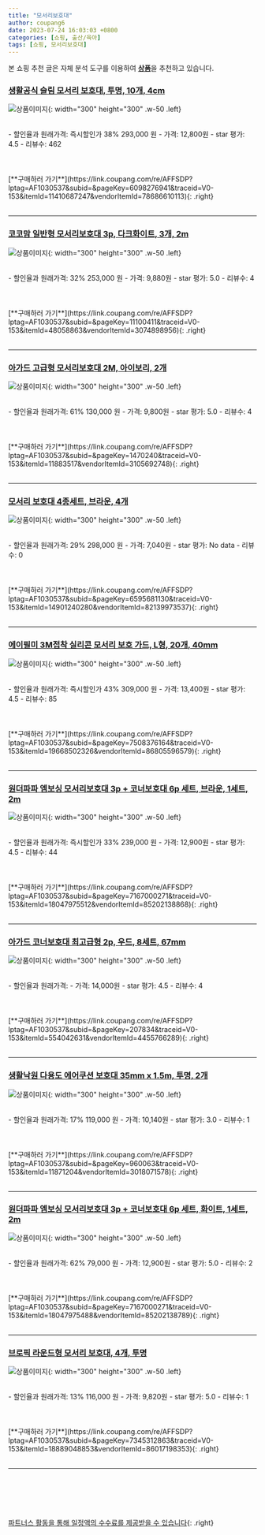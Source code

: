 ```yaml
---
title: "모서리보호대"
author: coupang6
date: 2023-07-24 16:03:03 +0800
categories: [쇼핑, 출산/육아]
tags: [쇼핑, 모서리보호대]
---
```


본 쇼핑 추천 글은 자체 분석 도구를 이용하여 [**상품**](https://link.coupang.com/a/bao1ui)을 추천하고 있습니다.

### [생활공식 슬림 모서리 보호대, 투명, 10개, 4cm](https://link.coupang.com/re/AFFSDP?lptag=AF1030537&subid=&pageKey=6098276941&traceid=V0-153&itemId=11410687247&vendorItemId=78686610113)

![상품이미지](https://thumbnail9.coupangcdn.com/thumbnails/remote/230x230ex/image/retail/images/4340083866912107-03fc117c-e37b-4c91-839c-09e97ea9f437.jpg){: width="300" height="300" .w-50 .left}


<br>
- 할인율과 원래가격: 즉시할인가 38%  293,000   원
- 가격: 12,800원
- star 평가: 4.5
- 리뷰수: 462
<br>
<br>
<br>
<br>
[**구매하러 가기**](https://link.coupang.com/re/AFFSDP?lptag=AF1030537&subid=&pageKey=6098276941&traceid=V0-153&itemId=11410687247&vendorItemId=78686610113){: .right}
<br>
<br>

---

### [코코맘 일반형 모서리보호대 3p, 다크화이트, 3개, 2m](https://link.coupang.com/re/AFFSDP?lptag=AF1030537&subid=&pageKey=11100411&traceid=V0-153&itemId=48058863&vendorItemId=3074898956)

![상품이미지](https://thumbnail9.coupangcdn.com/thumbnails/remote/230x230ex/image/retail/images/2975367727568268-f4491d74-b976-4bbf-ae1e-ab3c55d86a69.jpg){: width="300" height="300" .w-50 .left}


<br>
- 할인율과 원래가격: 32%  253,000   원
- 가격: 9,880원
- star 평가: 5.0
- 리뷰수: 4
<br>
<br>
<br>
<br>
[**구매하러 가기**](https://link.coupang.com/re/AFFSDP?lptag=AF1030537&subid=&pageKey=11100411&traceid=V0-153&itemId=48058863&vendorItemId=3074898956){: .right}
<br>
<br>

---

### [아가드 고급형 모서리보호대 2M, 아이보리, 2개](https://link.coupang.com/re/AFFSDP?lptag=AF1030537&subid=&pageKey=1470240&traceid=V0-153&itemId=11883517&vendorItemId=3105692748)

![상품이미지](https://thumbnail9.coupangcdn.com/thumbnails/remote/230x230ex/image/product/image/vendoritem/2018/11/22/3105692748/7d2751ee-0187-4959-9747-ab0774c07d8b.jpg){: width="300" height="300" .w-50 .left}


<br>
- 할인율과 원래가격: 61%  130,000   원
- 가격: 9,800원
- star 평가: 5.0
- 리뷰수: 4
<br>
<br>
<br>
<br>
[**구매하러 가기**](https://link.coupang.com/re/AFFSDP?lptag=AF1030537&subid=&pageKey=1470240&traceid=V0-153&itemId=11883517&vendorItemId=3105692748){: .right}
<br>
<br>

---

### [모서리 보호대 4종세트, 브라운, 4개](https://link.coupang.com/re/AFFSDP?lptag=AF1030537&subid=&pageKey=6595681130&traceid=V0-153&itemId=14901240280&vendorItemId=82139973537)

![상품이미지](https://thumbnail9.coupangcdn.com/thumbnails/remote/230x230ex/image/vendor_inventory/503b/62a4c86f15e49320470f693cd3399b5c2f8b78f31f1a687af9bec5559903.jpg){: width="300" height="300" .w-50 .left}


<br>
- 할인율과 원래가격: 29%  298,000   원
- 가격: 7,040원
- star 평가: No data
- 리뷰수: 0
<br>
<br>
<br>
<br>
[**구매하러 가기**](https://link.coupang.com/re/AFFSDP?lptag=AF1030537&subid=&pageKey=6595681130&traceid=V0-153&itemId=14901240280&vendorItemId=82139973537){: .right}
<br>
<br>

---

### [에이필미 3M접착 실리콘 모서리 보호 가드, L형, 20개, 40mm](https://link.coupang.com/re/AFFSDP?lptag=AF1030537&subid=&pageKey=7508376164&traceid=V0-153&itemId=19668502326&vendorItemId=86805596579)

![상품이미지](https://thumbnail9.coupangcdn.com/thumbnails/remote/230x230ex/image/vendor_inventory/6dd8/48aa94c05805aeb231d723e4dccc88bdb698d8e6cfe81c5506dd541006e8.png){: width="300" height="300" .w-50 .left}


<br>
- 할인율과 원래가격: 즉시할인가 43%  309,000   원
- 가격: 13,400원
- star 평가: 4.5
- 리뷰수: 85
<br>
<br>
<br>
<br>
[**구매하러 가기**](https://link.coupang.com/re/AFFSDP?lptag=AF1030537&subid=&pageKey=7508376164&traceid=V0-153&itemId=19668502326&vendorItemId=86805596579){: .right}
<br>
<br>

---

### [원더파파 엠보싱 모서리보호대 3p + 코너보호대 6p 세트, 브라운, 1세트, 2m](https://link.coupang.com/re/AFFSDP?lptag=AF1030537&subid=&pageKey=7167000271&traceid=V0-153&itemId=18047975512&vendorItemId=85202138868)

![상품이미지](https://thumbnail8.coupangcdn.com/thumbnails/remote/230x230ex/image/rs_quotation_api/3oa8dl1w/0d1ce02c82ff4c82b1b1984b475496fd.jpg){: width="300" height="300" .w-50 .left}


<br>
- 할인율과 원래가격: 즉시할인가 33%  239,000   원
- 가격: 12,900원
- star 평가: 4.5
- 리뷰수: 44
<br>
<br>
<br>
<br>
[**구매하러 가기**](https://link.coupang.com/re/AFFSDP?lptag=AF1030537&subid=&pageKey=7167000271&traceid=V0-153&itemId=18047975512&vendorItemId=85202138868){: .right}
<br>
<br>

---

### [아가드 코너보호대 최고급형 2p, 우드, 8세트, 67mm](https://link.coupang.com/re/AFFSDP?lptag=AF1030537&subid=&pageKey=207834&traceid=V0-153&itemId=554042631&vendorItemId=4455766289)

![상품이미지](https://thumbnail7.coupangcdn.com/thumbnails/remote/230x230ex/image/retail/images/2019/02/27/15/5/e8e99470-8d6f-4db8-bb07-86748750c947.jpg){: width="300" height="300" .w-50 .left}


<br>
- 할인율과 원래가격: 
- 가격: 14,000원
- star 평가: 4.5
- 리뷰수: 4
<br>
<br>
<br>
<br>
[**구매하러 가기**](https://link.coupang.com/re/AFFSDP?lptag=AF1030537&subid=&pageKey=207834&traceid=V0-153&itemId=554042631&vendorItemId=4455766289){: .right}
<br>
<br>

---

### [생활낙원 다용도 에어쿠션 보호대 35mm x 1.5m, 투명, 2개](https://link.coupang.com/re/AFFSDP?lptag=AF1030537&subid=&pageKey=960063&traceid=V0-153&itemId=11871204&vendorItemId=3018071578)

![상품이미지](https://thumbnail8.coupangcdn.com/thumbnails/remote/230x230ex/image/product/image/vendoritem/2016/04/04/3018071578/0c708f3b-cc10-4e3e-af02-7dc0b2ba2236.jpg){: width="300" height="300" .w-50 .left}


<br>
- 할인율과 원래가격: 17%  119,000   원
- 가격: 10,140원
- star 평가: 3.0
- 리뷰수: 1
<br>
<br>
<br>
<br>
[**구매하러 가기**](https://link.coupang.com/re/AFFSDP?lptag=AF1030537&subid=&pageKey=960063&traceid=V0-153&itemId=11871204&vendorItemId=3018071578){: .right}
<br>
<br>

---

### [원더파파 엠보싱 모서리보호대 3p + 코너보호대 6p 세트, 화이트, 1세트, 2m](https://link.coupang.com/re/AFFSDP?lptag=AF1030537&subid=&pageKey=7167000271&traceid=V0-153&itemId=18047975488&vendorItemId=85202138789)

![상품이미지](https://thumbnail8.coupangcdn.com/thumbnails/remote/230x230ex/image/rs_quotation_api/6dbk9dvy/7cf2dcb9500c4c3bbfb203896bfaacf2.jpg){: width="300" height="300" .w-50 .left}


<br>
- 할인율과 원래가격: 62%  79,000   원
- 가격: 12,900원
- star 평가: 5.0
- 리뷰수: 2
<br>
<br>
<br>
<br>
[**구매하러 가기**](https://link.coupang.com/re/AFFSDP?lptag=AF1030537&subid=&pageKey=7167000271&traceid=V0-153&itemId=18047975488&vendorItemId=85202138789){: .right}
<br>
<br>

---

### [브로픽 라운드형 모서리 보호대, 4개, 투명](https://link.coupang.com/re/AFFSDP?lptag=AF1030537&subid=&pageKey=7345312863&traceid=V0-153&itemId=18889048853&vendorItemId=86017198353)

![상품이미지](https://thumbnail10.coupangcdn.com/thumbnails/remote/230x230ex/image/retail/images/2023/05/19/15/1/3a70f51f-61c1-4da9-9d16-59c3b5964732.jpg){: width="300" height="300" .w-50 .left}


<br>
- 할인율과 원래가격: 13%  116,000   원
- 가격: 9,820원
- star 평가: 5.0
- 리뷰수: 1
<br>
<br>
<br>
<br>
[**구매하러 가기**](https://link.coupang.com/re/AFFSDP?lptag=AF1030537&subid=&pageKey=7345312863&traceid=V0-153&itemId=18889048853&vendorItemId=86017198353){: .right}
<br>
<br>

---
<br><br><br><br><br> [파트너스 활동을 통해 일정액의 수수료를 제공받을 수 있습니다](https://link.coupang.com/a/bao1ui){: .right}